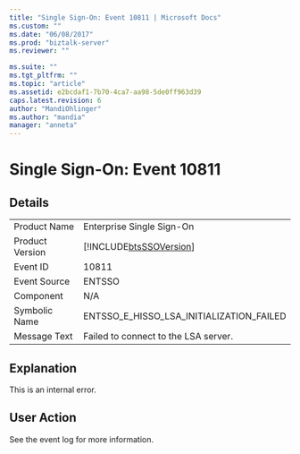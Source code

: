 ```yaml
---
title: "Single Sign-On: Event 10811 | Microsoft Docs"
ms.custom: ""
ms.date: "06/08/2017"
ms.prod: "biztalk-server"
ms.reviewer: ""

ms.suite: ""
ms.tgt_pltfrm: ""
ms.topic: "article"
ms.assetid: e2bcdaf1-7b70-4ca7-aa98-5de0ff963d39
caps.latest.revision: 6
author: "MandiOhlinger"
ms.author: "mandia"
manager: "anneta"
---
```

# Single Sign-On: Event 10811
## Details  
  
|                 |                                                            |
|-----------------|------------------------------------------------------------|
|  Product Name   |                 Enterprise Single Sign-On                  |
| Product Version | [!INCLUDE[btsSSOVersion](../includes/btsssoversion-md.md)] |
|    Event ID     |                           10811                            |
|  Event Source   |                           ENTSSO                           |
|    Component    |                            N/A                             |
|  Symbolic Name  |          ENTSSO_E_HISSO_LSA_INITIALIZATION_FAILED          |
|  Message Text   |            Failed to connect to the LSA server.            |
  
## Explanation  
 This is an internal error.  
  
## User Action  
 See the event log for more information.
